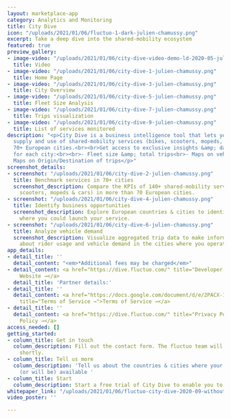 ```yaml
---
layout: marketplace-app
category: Analytics and Monitoring
title: City Dive
icon: "/uploads/2021/01/06/fluctuo-1-dark-julien-chamussy.png"
excerpt: Take a deep dive into the shared-mobility ecosystem
featured: true
preview_gallery:
- image-video: "/uploads/2021/01/06/city-dive-video-demo-ld-2020-05-julien-chamussy.mp4"
  title: Video
- image-video: "/uploads/2021/01/06/city-dive-1-julien-chamussy.png"
  title: Home Page
- image-video: "/uploads/2021/01/06/city-dive-3-julien-chamussy.png"
  title: City Overview
- image-video: "/uploads/2021/01/06/city-dive-5-julien-chamussy.png"
  title: Fleet Size Analysis
- image-video: "/uploads/2021/01/06/city-dive-7-julien-chamussy.png"
  title: Trips visualization
- image-video: "/uploads/2021/01/06/city-dive-9-julien-chamussy.png"
  title: List of services monitored
description: "<p>City Dive is a business intelligence tool that lets you track the
  supply and use of shared-mobility services (bikes, scooters, mopeds, and cars) in
  70+ European cities.<br><br>Get access to exclusive insights &amp; daily metrics
  for each city:<br><br>- Fleet size &amp; total trips<br>- Maps on vehicles deployment<br>-
  Maps on Origin/Destination of trips</p>"
screenshot_details:
- screenshot: "/uploads/2021/01/06/city-dive-2-julien-chamussy.png"
  title: Benchmark services in 70+ cities
  screenshot_description: Compare the KPIs of 140+ shared-mobility services (bikes,
    scooters, mopeds & cars) in more than 70 European cities.
- screenshot: "/uploads/2021/01/06/city-dive-4-julien-chamussy.png"
  title: Identify business opportunities
  screenshot_description: Explore European countries & cities to identify markets
    where you could launch your service.
- screenshot: "/uploads/2021/01/06/city-dive-6-julien-chamussy.png"
  title: Analyze vehicle demand
  screenshot_description: Visualize aggregated trip data to make informed conclusions
    about rider usage and vehicle demand in the cities where you operate.
app_details:
- detail_title: ''
  detail_content: "<em>*Additional fees may be charged</em>"
- detail_content: <a href="https://dive.fluctuo.com/" title="Developer Website →">Developer
    Website →</a>
  detail_title: 'Partner details:'
- detail_title: ''
  detail_content: <a href="https://docs.google.com/document/d/e/2PACX-1vQZN0Bkm36xEf-Y-7NLSeXbIsEYsAWqhtfhi6KqF9Mx0BXAUzlF-mZE0B0vlREFLHxsL89Pjjk4XOYn/pub"
    title="Terms of Service →">Terms of Service →</a>
- detail_title: ''
  detail_content: <a href="https://dive.fluctuo.com/" title="Privacy Policy →">Privacy
    Policy →</a>
access_needed: []
getting_started:
- column_title: Get in touch
  column_description: Fill out the contact form. The fluctuo team will get in touch
    shortly.
- column_title: Tell us more
  column_description: 'Tell us about the countries & cities where your services are
    (or will be) available '
- column_title: Start
  column_description: Start a free trial of City Dive to enable you to test its functionalities.
whitepaper_link: "/uploads/2021/01/06/fluctuo-city-dive-2020-09-without-pricing-julien-chamussy.pdf"
video_poster: ''

---
```

